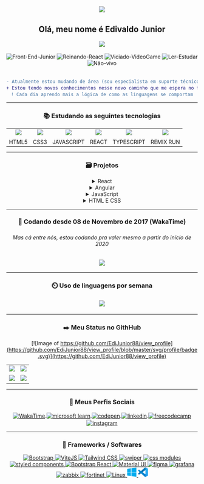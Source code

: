 <div align="center">
  
<img src="https://p0.piqsels.com/preview/920/519/697/abstract-php-c-analytics.jpg" width="50%">

<p align="center">
  <h2>Olá, meu nome é Edivaldo Junior</h2> 
  <img src="https://i.imgur.com/uzszOEy.gif" width="60px"> 
</p>
  
<img alt="Front-End-Junior" src="https://img.shields.io/badge/FRONT--END-Junior-brightgreen">
<img alt="Reinando-React" src="https://img.shields.io/badge/REINANDO-React-blue">
<img alt="Viciado-VideoGame" src="https://img.shields.io/badge/Sou%20Muito%20Viciado-Video--Game-red">
<img alt="Ler-Estudar" src="https://img.shields.io/badge/Adoro%20ler%20e%20estudar-Ci%C3%AAncias-yellowgreen">
<img alt="Não-vivo" src="https://img.shields.io/badge/N%C3%A3o%20vivo%20sem-Tecnologia-green">

<br>  
<br>
 
  ```diff
- Atualmente estou mudando de área (sou especialista em suporte técnico, infraestrutura e monitoramento)
+ Estou tendo novos conhecimentos nesse novo caminho que me espera no front-end
! Cada dia aprendo mais a lógica de como as linguagens se comportam
```

<hr> 
  
<h3>📚 Estudando as seguintes tecnologias</h3>

<table>
  <tr>
    <td align="center">
      <img src="https://www.vectorlogo.zone/logos/w3_html5/w3_html5-icon.svg" width="65%">
    </td>
    <td align="center">
      <img src="https://www.vectorlogo.zone/logos/w3_css/w3_css-icon.svg" width="65%">
    </td>
    <td align="center">
      <img src="https://www.vectorlogo.zone/logos/javascript/javascript-icon.svg" width="40%">
    </td>
    <td align="center">
      <img src="https://www.vectorlogo.zone/logos/reactjs/reactjs-icon.svg" width="70%">
    </td>
     <td align="center">
      <img src="https://www.vectorlogo.zone/logos/typescriptlang/typescriptlang-icon.svg" width="40%">
    </td>
     <td align="center">
       <img src="https://raw.githubusercontent.com/wappalyzer/wappalyzer/58d1dac114a5fcedfde8e1a23446f09b636f34c5/src/drivers/webextension/images/icons/Remix.svg" width="24%">
     </td>
  </tr>

  <tr>
    <td align="center">
      HTML5
    </td>
    <td align="center">
      CSS3
    </td>
    <td align="center">
      JAVASCRIPT
    </td>
    <td align="center">
      REACT
    </td>
     <td align="center">
      TYPESCRIPT
    </td>
    <td align="center">
      REMIX RUN
    </td>
  </tr>
</table>

<hr>

<h3>🗃️ Projetos</h3>

<details>
  <summary>React</summary> <br>
  <strong>Dogs</strong> - <a href="https://dogsorigamid-edijunior88.netlify.app/" target="_blank">https://dogsorigamid-edijunior88.netlify.app/</a> <br>
  <strong>Consulta Quadrinhos v2</strong> - <a href="https://consultaquadrinhosv2.netlify.app/" target="_blank">https://consultaquadrinhosv2.netlify.app/</a> <br>
  <strong>AluraTube v2</strong> - <a href="https://aluratube-v2.netlify.app/" target="_blank">https://aluratube-v2.netlify.app/</a> <br>
  <strong>GitHub Finder</strong> - <a href="https://githubfinder-edijunior88.netlify.app/" target="_blank">https://githubfinder-edijunior88.netlify.app/</a> <br>
  <strong>My Todo List</strong> - <a href="https://baltaio-mytodolist.netlify.app/" target="_blank">https://baltaio-mytodolist.netlify.app/</a> <br>
  <strong>Consulta Quadrinhos</strong> - <a href="https://consulta-quadrinhos.netlify.app/" target="_blank">https://consulta-quadrinhos.netlify.app/</a> <br>
  <strong>Gerenciador de Receitas</strong> - <a href="https://github.com/EdiJunior88/Consulta_Quadrinhos" target="_blank">https://github.com/EdiJunior88/Consulta_Quadrinhos</a> <br>
  <strong>Ninja List</strong> - <a href="https://hackathon-ninjalist.netlify.app/" target="_blank">https://hackathon-ninjalist.netlify.app/</a> <br>
  <strong>hashtag finder</strong> - <a href="https://projeto-hashtagfinder.netlify.app/" target="_blank">https://projeto-hashtagfinder.netlify.app/</a> <br>
  <strong>App Envio de Dinheiro</strong> - <a href="https://newtab-academy-react.netlify.app/" target="_blank">https://newtab-academy-react.netlify.app/</a> <br>
  <strong>AluraTube</strong> - <a href="https://aluratube-imersao-dev.vercel.app/" target="_blank">https://aluratube-imersao-dev.vercel.app/</a>
</details>

<details>
  <summary>Angular</summary> <br>
  <strong>Todo List (Lista de Tarefas)</strong> - <a href="https://edijunior88.github.io/Balta.io_Comecando_com_Angular/" target="_blank">https://edijunior88.github.io/Balta.io_Comecando_com_Angular/</a> <br>
</details>

<details>
  <summary>JavaScript</summary> <br>
  <strong>Portfólio</strong> - <a href="https://edijunior88.github.io/Portfolio/" target="_blank">https://edijunior88.github.io/Portifolio/</a> <br>
  <strong>Controle Financeiro</strong> - <a href="https://edijunior88.github.io/NewTab_Academy_Projeto_Individual_JavaScript/" target="_blank">https://edijunior88.github.io/NewTab_Academy_Projeto_Individual_JavaScript/</a> <br>
  <strong>Lista de Cadastro</strong> - <a href="https://edijunior88.github.io/NewTab_Academy_Projeto_Guiado_JavaScript/" target="_blank">https://edijunior88.github.io/NewTab_Academy_Projeto_Guiado_JavaScript/</a> <br>
  <strong>MusicDot</strong> - <a href="https://edijunior88.github.io/Caelum_HTML_CSS_JavaScript/" target="_blank">https://edijunior88.github.io/Caelum_HTML_CSS_JavaScript/</a> <br>
  <strong>Consumo de kW/h</strong> - <a href="https://edijunior88.github.io/Projeto_Verificar_KWh/" target="_blank">https://edijunior88.github.io/Projeto_Verificar_KWh/</a> <br>
  <strong>Imersão DEV ALURA</strong> - <a href="https://edijunior88.github.io/Imersao_Dev_Alura/" target="_blank">https://edijunior88.github.io/Imersao_Dev_Alura/</a> <br>
</details>

<details>
  <summary>HTML E CSS</summary> <br>
  <strong>Origamid - Portfólio</strong> - <a href="https://origamid-html-css-portfolio.netlify.app/" target="_blank">https://origamid-html-css-portfolio.netlify.app/</a> <br>
  <strong>Bickraft</strong> - <a href="https://bikcraft-edijunior88.netlify.app/" target="_blank">https://bikcraft-edijunior88.netlify.app/</a> <br>
  <strong>Tailwind CSS (v2.0)</strong> - <a href="https://edijunior88.github.io/TailwindCSS_2_para_Iniciantes/" target="_blank">https://edijunior88.github.io/TailwindCSS_2_para_Iniciantes/</a> <br>
  <strong>Web Design Responsivo</strong> - <a href="https://edijunior88.github.io/FreeCodeCamp_Projetos_do_Design_Responsivo/" target="_blank">https://edijunior88.github.io/FreeCodeCamp_Projetos_do_Design_Responsivo/</a>
</details>

<hr>
<h3>📅 Codando desde 08 de Novembro de 2017 (WakaTime)<h3>
<h6>Mas cá entre nós, estou codando pra valer mesmo a partir do início de 2020</h6>

<img src="https://wakatime.com/badge/user/e7b8ca2e-291c-4eca-846b-95eced7beff1.svg" />

<hr>
 
<h3>⏲️ Uso de linguagens por semana<h3>
<figure>
  <img src="https://wakatime.com/share/@EdiJunior/2ec0b3e6-ec2e-4185-aed7-aa65a3b6e4db.png" width="50%">
  </figure>

<hr>
  
<h3>✒️ Meu Status no GithHub</h3>
 
[![Image of https://github.com/EdiJunior88/view_profile](https://github.com/EdiJunior88/view_profile/blob/master/svg/profile/badge.svg)](https://github.com/EdiJunior88/view_profile)

<table>
<tr>
<td>
<img src="https://github-readme-stats-git-masterrstaa-rickstaa.vercel.app/api?username=edijunior88&show_icons=true&theme=solarized-light&locale=pt-br">
</td>
<td>
<img src="http://github-readme-streak-stats.herokuapp.com?user=edijunior88&theme=radical&hide_border=true&locale=pt_BR">
</td>
</tr>
 
<tr align="center">
<td>
<img src="https://github-readme-stats-git-masterrstaa-rickstaa.vercel.app/api/top-langs/?username=edijunior88&show_icons=true&locale=pt-br&hide=dockerfile,php,shell,Classic%20ASP,c%23">
</td>
<td>
<img src="https://github-trophies.vercel.app/?username=EdiJunior88&theme=juicyfresh&column=3&margin-w=15&margin-h=15">
</td>
</tr>
</table>

<hr>
  
<h3>📩 Meus Perfis Sociais</h3>
<p>
<a href="https://wakatime.com/@EdiJunior" target="_blank">
<img align="center" src="https://raw.githubusercontent.com/get-icon/geticon/fc0f660daee147afb4a56c64e12bde6486b73e39/icons/wakatime.svg" alt="WakaTime" title="WakaTime" width="4.5%">
</a>  
  
<a href="https://learn.microsoft.com/pt-br/users/edijunior-5626/" target="_blank">
<img align="center" src="https://cdn.jsdelivr.net/npm/simple-icons@3.13.0/icons/microsoft.svg" alt="microsoft learn" title="Microsoft Learn" width="4.5%">
</a>  
  
<a href="https://codepen.io/edijunior88" target="_blank">
<img align="center" src="https://cdn.jsdelivr.net/npm/simple-icons@3.0.1/icons/codepen.svg" alt="codepen" title="Codepen" width="4.5%">
</a>

<a href="https://www.linkedin.com/in/edivaldo-junior/" target="_blank">
<img align="center" src="https://cdn.jsdelivr.net/npm/simple-icons@3.0.1/icons/linkedin.svg" alt="linkedin" title="linkedin" width="4.5%">
</a>

<a href="https://www.freecodecamp.org/portuguese/edijunior88" target="_blank">
<img align="center" src="https://cdn.jsdelivr.net/npm/simple-icons@3.13.0/icons/freecodecamp.svg" alt="freecodecamp" title="freecodecamp" width="6.5%">
</a>

<a href="https://www.instagram.com/edijunior88/" target="_blank">
<img align="center" src="https://cdn.jsdelivr.net/npm/simple-icons@3.0.1/icons/instagram.svg" alt="instagram" title="instagram" width="4.5%">
</a>
</p>

<hr>
  
<h3>💾 Frameworks / Softwares</h3>

<p> 
<a href="https://getbootstrap.com/" target="_blank"> 
<img src="https://www.vectorlogo.zone/logos/getbootstrap/getbootstrap-icon.svg" title="Bootstrap" width="5%"> 
</a>  
  
<a href="https://vitejs.dev/" target="_blank"> 
<img src="https://raw.githubusercontent.com/detain/svg-logos/aecbca0b533703a389211cddb0ca159a5d50553e/svg/vitejs.svg" title="ViteJS" width="5%"> 
</a> 
  
<a href="https://tailwindcss.com/" target="_blank"> 
<img src="https://www.vectorlogo.zone/logos/tailwindcss/tailwindcss-icon.svg" title="Tailwind CSS" width="6%"> 
</a> 

<a href="https://swiperjs.com" target="_blank"> 
<img src="https://raw.githubusercontent.com/wappalyzer/wappalyzer/803d8b3eae44c0f5738a94b383ac512a759d4c65/src/drivers/webextension/images/icons/swiper.svg" title="swiper" width="5%"> 
</a>
  
<a href="https://github.com/css-modules/css-modules" target="_blank"> 
<img src="https://raw.githubusercontent.com/css-modules/logos/master/css-modules-logo.png" title="css modules" width="5.8%"> 
</a>

<a href="https://styled-components.com/" target="_blank"> 
<img src="https://cdn.worldvectorlogo.com/logos/styled-components-1.svg" title="styled components" width="5%"> 
</a>
  
<a href="https://react-bootstrap.github.io/" target="_blank"> 
<img src="https://avatars.githubusercontent.com/u/6853419?s=200&v=4" title="Bootstrap React" width="5%"> 
</a>

<a href="https://mui.com/" target="_blank"> 
<img src="https://raw.githubusercontent.com/get-icon/geticon/fc0f660daee147afb4a56c64e12bde6486b73e39/icons/material-ui.svg" title="Material UI" width="6%"> 
</a>

<a href="https://www.figma.com/" target="_blank"> 
<img src="https://www.vectorlogo.zone/logos/figma/figma-icon.svg" title="figma" width="5%"> 
</a>

<a href="https://grafana.com" target="_blank"> 
<img src="https://www.vectorlogo.zone/logos/grafana/grafana-icon.svg" title="grafana" width="5%"> 
</a>  

<a href="https://www.zabbix.com/" target="_blank"> 
<img src="https://www.vectorlogo.zone/logos/zabbix/zabbix-icon.svg" title="zabbix" width="5%"> 
</a>
  
<a href="https://www.fortinet.com/" target="_blank"> 
<img src="https://raw.githubusercontent.com/simple-icons/simple-icons/4e2df6a35f61ab59c681ce872afd6a2c2fd8ed53/icons/fortinet.svg" title="fortinet" width="5%"> 
</a>  
  
<a href="https://www.linux.org/pages/download/" target="_blank"> 
<img src="https://www.vectorlogo.zone/logos/linux/linux-icon.svg" title="Linux" width="5%"> 
</a> 
  
<a href="https://www.microsoft.com/pt-br/windows/?r=1" target="_blank"> 
<img src="https://raw.githubusercontent.com/devicons/devicon/2ae2a900d2f041da66e950e4d48052658d850630/icons/windows8/windows8-original.svg" title="Windows" width="5%"> 
</a> 
  
<a href="https://code.visualstudio.com/" target="_blank"> 
<img src="https://raw.githubusercontent.com/devicons/devicon/2ae2a900d2f041da66e950e4d48052658d850630/icons/vscode/vscode-original.svg" title="VSCode" width="5%"> 
</a> 
  
</p>
<div>
